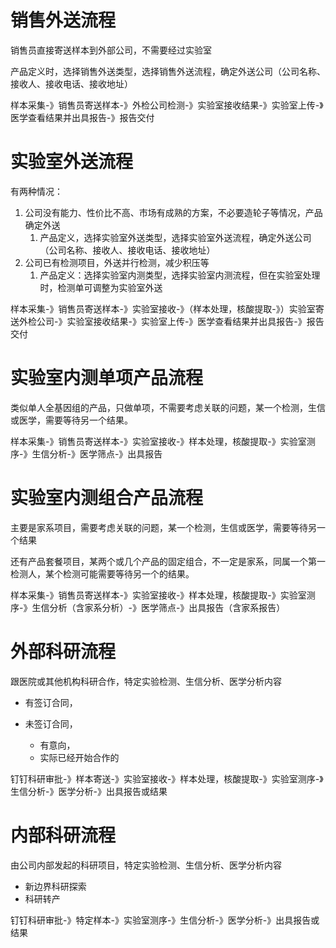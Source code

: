 # 销售外送流程

销售员直接寄送样本到外部公司，不需要经过实验室

产品定义时，选择销售外送类型，选择销售外送流程，确定外送公司（公司名称、接收人、接收电话、接收地址）

样本采集-》销售员寄送样本-》外检公司检测-》实验室接收结果-》实验室上传-》医学查看结果并出具报告-》报告交付

# 实验室外送流程

有两种情况：

1. 公司没有能力、性价比不高、市场有成熟的方案，不必要造轮子等情况，产品确定外送
   1. 产品定义，选择实验室外送类型，选择实验室外送流程，确定外送公司（公司名称、接收人、接收电话、接收地址）
2. 公司已有检测项目，外送并行检测，减少积压等
   1. 产品定义：选择实验室内测类型，选择实验室内测流程，但在实验室处理时，检测单可调整为实验室外送

样本采集-》销售员寄送样本-》实验室接收-》（样本处理，核酸提取-》）实验室寄送外检公司-》实验室接收结果-》实验室上传-》医学查看结果并出具报告-》报告交付

# 实验室内测单项产品流程

类似单人全基因组的产品，只做单项，不需要考虑关联的问题，某一个检测，生信或医学，需要等待另一个结果。

样本采集-》销售员寄送样本-》实验室接收-》样本处理，核酸提取-》实验室测序-》生信分析-》医学筛点-》出具报告

# 实验室内测组合产品流程

主要是家系项目，需要考虑关联的问题，某一个检测，生信或医学，需要等待另一个结果

还有产品套餐项目，某两个或几个产品的固定组合，不一定是家系，同属一个第一检测人，某个检测可能需要等待另一个的结果。

样本采集-》销售员寄送样本-》实验室接收-》样本处理，核酸提取-》实验室测序-》生信分析（含家系分析）-》医学筛点-》出具报告（含家系报告）

# 外部科研流程

跟医院或其他机构科研合作，特定实验检测、生信分析、医学分析内容

+ 有签订合同，

+ 未签订合同，
  + 有意向，
  + 实际已经开始合作的

钉钉科研审批-》样本寄送-》实验室接收-》样本处理，核酸提取-》实验室测序-》生信分析-》医学分析-》出具报告或结果

# 内部科研流程

由公司内部发起的科研项目，特定实验检测、生信分析、医学分析内容

+ 新边界科研探索
+ 科研转产

钉钉科研审批-》特定样本-》实验室测序-》生信分析-》医学分析-》出具报告或结果